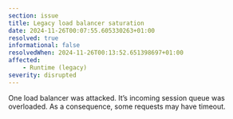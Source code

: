 ```yaml
---
section: issue
title: Legacy load balancer saturation
date: 2024-11-26T00:07:55.605330263+01:00
resolved: true
informational: false
resolvedWhen: 2024-11-26T00:13:52.651398697+01:00
affected:
    - Runtime (legacy)
severity: disrupted
---
```


One load balancer was attacked. It’s incoming session queue was overloaded. As a consequence, some requests may have timeout.
